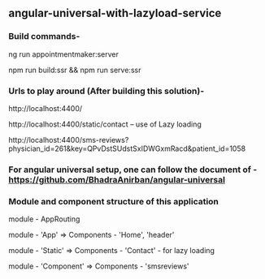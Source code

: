 ## angular-universal-with-lazyload-service


### Build commands-

ng run appointmentmaker:server

npm run build:ssr && npm run serve:ssr

### Urls to play around (After building this solution)-

http://localhost:4400/

http://localhost:4400/static/contact – use of Lazy loading

http://localhost:4400/sms-reviews?physician_id=261&key=QPvDstSUdstSxIDWGxmRacd&patient_id=1058

### For angular universal setup, one can follow the document of - https://github.com/BhadraAnirban/angular-universal

### Module and component structure of this application

module - AppRouting

module - 'App' => Components - 'Home', 'header'

module - 'Static' => Components - 'Contact' - for lazy loading

module - 'Component' => Components - 'smsreviews'
